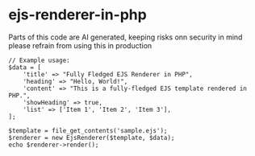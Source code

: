 # ejs-renderer-in-php
Parts of this code are AI generated, keeping risks onn security in mind please refrain from using this in production
```
// Example usage:
$data = [
    'title' => "Fully Fledged EJS Renderer in PHP",
    'heading' => "Hello, World!",
    'content' => "This is a fully-fledged EJS template rendered in PHP.",
    'showHeading' => true,
    'list' => ['Item 1', 'Item 2', 'Item 3'],
];

$template = file_get_contents('sample.ejs');
$renderer = new EjsRenderer($template, $data);
echo $renderer->render();
```
